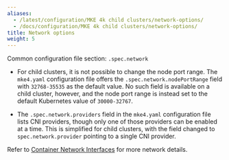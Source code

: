 ```yaml
---
aliases:
  - /latest/configuration/MKE 4k child clusters/network-options/
  - /docs/configuration/MKE 4k child clusters/network-options/
title: Network options
weight: 5
---
```


Common configuration file section: `.spec.network`

- For child clusters, it is not possible to change the node port range. The
  `mke4.yaml` configuration file offers the `.spec.network.nodePortRange`
  field with `32768-35535` as the default value. No such field is available
  on a child cluster, however, and the node port range is instead set to the
  default Kubernetes value of `30000-32767`.

- The `.spec.network.providers` field in the `mke4.yaml` configuration
  file lists CNI providers, though only one of those providers can be enabled
  at a time. This is simplified for child clusters, with the field changed to
  `spec.network.provider` pointing to a single CNI provider.

Refer to [Container Network
Interfaces](../../../configuration/container-network-interface/) for more network
details.
